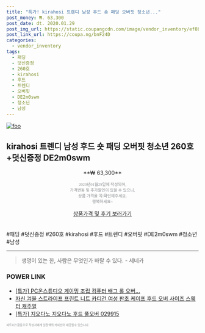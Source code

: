 ```yaml
--- 
title: "특가! kirahosi 트렌디 남성 후드 숏 패딩 오버핏 청소년..." 
post_money: ₩. 63,300 
post_date: dt. 2020.01.29 
post_img_url: https://static.coupangcdn.com/image/vendor_inventory/ef8b/5e7e8a3b85720b9b2f06a996be6cb80057f78d0359ce7a1c89d972c24b2b.jpg 
post_link_url: https://coupa.ng/bnF24D 
categories: 
  - vendor_inventory 
tags: 
  - 패딩 
  - 덧신증정 
  - 260호 
  - kirahosi 
  - 후드 
  - 트렌디 
  - 오버핏 
  - DE2m0swm 
  - 청소년 
  - 남성 
--- 
```

[![foo](https://static.coupangcdn.com/image/vendor_inventory/ef8b/5e7e8a3b85720b9b2f06a996be6cb80057f78d0359ce7a1c89d972c24b2b.jpg)](https://coupa.ng/bnF24D) 

## kirahosi 트렌디 남성 후드 숏 패딩 오버핏 청소년 260호+덧신증정 DE2m0swm 
<p style="text-align: center;">**₩ 63,300**</p> 
<p style="text-align: center;"><span style="color: #898c8f; font-family: Georgia,Times,serif; font-size: 0.75em;">2020년01월29일에 작성되어, <br>가격변동 및 추가할인이 있을 수 있으니,<br> 상품 가격을 꼭!확인해주세요.<br>행복하세요~</span> 
</p>	 
<div markdown="0" style="text-align: center;"><a href="https://coupa.ng/bnF24D" class="btn btn--success">상품가격 및 후기 보러가기</a></div> 
<br><br> 
  #패딩 #덧신증정 #260호 #kirahosi #후드 #트렌디 #오버핏 #DE2m0swm #청소년 #남성 
<hr> 

> 생명이 있는 한, 사람은 무엇인가 바랄 수 있다. - 세네카 


### POWER LINK

* <a href="https://blog.naver.com/an0733/221790260164" target="_blank">[특가] PC온스튜디오 게이밍 조립 컴퓨터 배그 롤 오버...</a>
* <a href="https://blog.naver.com/fasyy4321/221785227291" target="_blank">자신 겨울 스트라이프 프린트 니트 카디건 여성 판초 케이프 후드 오버 사이즈 스웨터 캐주얼</a>
* <a href="https://blog.naver.com/sakai111/221786643905" target="_blank">[특가] 지오다노 지오다노 후드 풀오버 029915</a>

<span style="color: #898c8f; font-family: Georgia,Times,serif; font-size: 0.55em;">파트너스활동으로 작성자에게 일정액의 커미션이 제공될수 있습니다.</span> 
